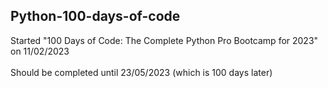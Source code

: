 ## Python-100-days-of-code
Started "100 Days of Code: The Complete Python Pro Bootcamp for 2023" on 11/02/2023<br><br>
Should be completed until 23/05/2023 (which is 100 days later)
